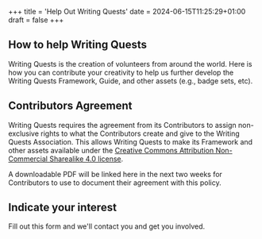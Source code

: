 +++
title = 'Help Out Writing Quests'
date = 2024-06-15T11:25:29+01:00
draft = false
+++

## How to help Writing Quests

Writing Quests is the creation of volunteers from around the world. 
Here is how you can contribute your creativity to help us further develop the Writing Quests Framework, Guide, and other assets (e.g., badge sets, etc).


## Contributors Agreement

Writing Quests requires the agreement from its Contributors to assign non-exclusive rights to what the Contributors create and give to the Writing Quests Association. This allows Writing Quests to make its Framework and other assets available under the [Creative Commons Attribution Non-Commercial Sharealike 4.0 license](https://creativecommons.org/licenses/by-nc-sa/4.0/deed.en).

A downloadable PDF will be linked here in the next two weeks for Contributors to use to document their agreement with this policy.

## Indicate your interest

Fill out this form and we'll contact you and get you involved.
